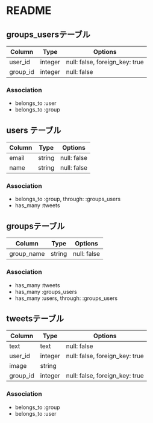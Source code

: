 # README

## groups_usersテーブル
|Column|Type|Options|
|------|----|-------|
|user_id|integer|null: false, foreign_key: true|
|group_id|integer|null: false|
### Association
- belongs_to :user
- belongs_to :group

## users テーブル
|Column|Type|Options|
|------|----|-------|
|email|string|null: false|
|name|string|null: false|
### Association
- belongs_to :group, through:  :groups_users
- has_many :tweets

## groupsテーブル
|Column|Type|Options|
|------|----|-------|
|group_name|string|null: false|
### Association
- has_many :tweets
- has_many :groups_users
- has_many  :users, through:  :groups_users


## tweetsテーブル
|Column|Type|Options|
|------|----|-------|
|text|text|null: false|
|user_id|integer|null: false, foreign_key: true|
|image|string||
|group_id|integer|null: false, foreign_key: true|
### Association
- belongs_to :group
- belongs_to :user
